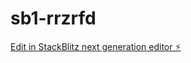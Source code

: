 # sb1-rrzrfd

[Edit in StackBlitz next generation editor ⚡️](https://stackblitz.com/~/github.com/Kishiro80/sb1-rrzrfd)